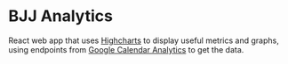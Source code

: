 # BJJ Analytics
React web app that uses [Highcharts](https://www.highcharts.com/) to display useful metrics and graphs, using endpoints from [Google Calendar Analytics](https://github.com/azizj1/google-calendar-analytics) to get the data.
